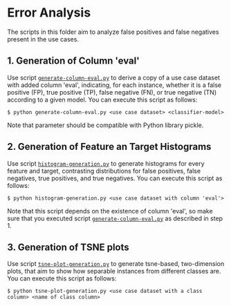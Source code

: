 # Error Analysis

The scripts in this folder aim to analyze false positives and false negatives present in the use cases.

## 1. Generation of Column 'eval'

Use script [`generate-column-eval.py`](generate-column-eval.py) to derive a copy of a use case dataset with added column 'eval', 
indicating, for each instance, whether it is a false positive (FP), true positive (TP), false negative (FN), or true negative (TN) according to a
given model. You can execute this script as follows:

    $ python generate-column-eval.py <use case dataset> <classifier-model>

Note that parameter <classifier-model> should be compatible with Python library pickle.

## 2. Generation of Feature an Target Histograms

Use script [`histogram-generation.py`](histogram-generation.py) to generate histograms for every feature and target, contrasting distributions for
false positives, false negatives, true positives, and true negatives. You can execute this script as follows:

    $ python histogram-generation.py <use case dataset with column 'eval'>

Note that this script depends on the existence of column 'eval', so make sure that you executed script [`generate-column-eval.py`](generate-column-eval.py)
as described in step 1.


## 3. Generation of TSNE plots

Use script [`tsne-plot-generation.py`](tsne-plot-generation.py) to generate tsne-based, two-dimension plots, that aim to show how separable instances from 
different classes are. You can execute this script as follows:

    $ python tsne-plot-generation.py <use case dataset with a class column> <name of class column>
